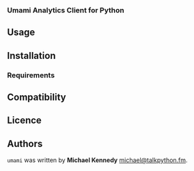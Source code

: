 ### Umami Analytics Client for Python

## Usage

## Installation

### Requirements


## Compatibility

## Licence

## Authors

`umami` was written by **Michael Kennedy** [michael@talkpython.fm](mailto:michael@talkpython.fm).
